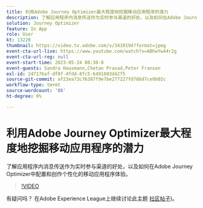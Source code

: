 ```yaml
---
title: 利用Adobe Journey Optimizer最大程度地挖掘移动应用程序的潜力
description: 了解应用程序内消息传送作为实时参与渠道的好处，以及如何在Adobe Journey Optimizer中配置和创作个性化的移动应用程序体验。
solution: Journey Optimizer
feature: In App
role: User
kt: 13220
thumbnail: https://video.tv.adobe.com/v/3419194?format=jpeg
event-cta-url-live: https://www.youtube.com/watch?v=ABhwYw44r2g
event-cta-url-reg: null
event-start-time: 2023-05-24 08:30-8
event-guests: Sandra Hausmann,Chetan Prasad,Peter Fransen
exl-id: 247176af-df0f-4fdd-8fc5-6491603d42f5
source-git-commit: af23ea73c76387f9e7be277227fd786d7ce9b02c
workflow-type: tm+mt
source-wordcount: '86'
ht-degree: 0%

---
```


# 利用Adobe Journey Optimizer最大程度地挖掘移动应用程序的潜力

了解应用程序内消息传送作为实时参与渠道的好处，以及如何在Adobe Journey Optimizer中配置和创作个性化的移动应用程序体验。

>[!VIDEO](https://video.tv.adobe.com/v/3419194/?quality=12&learn=on)

有疑问吗？ 在Adobe Experience League上继续讨论此主题 [社区帖子](https://experienceleaguecommunities.adobe.com/t5/journey-optimizer-discussions/experience-league-live-post-session-discussion-maximize-your/td-p/599638))。
